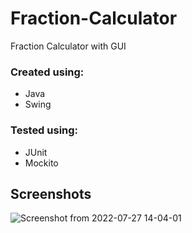 # Fraction-Calculator
Fraction Calculator with GUI  

### Created using:
- Java
- Swing
  
### Tested using:
- JUnit
- Mockito
  
## Screenshots  
![Screenshot from 2022-07-27 14-04-01](https://user-images.githubusercontent.com/110092103/181233489-60771da5-c7c3-4d98-957c-54e081a34640.png)
